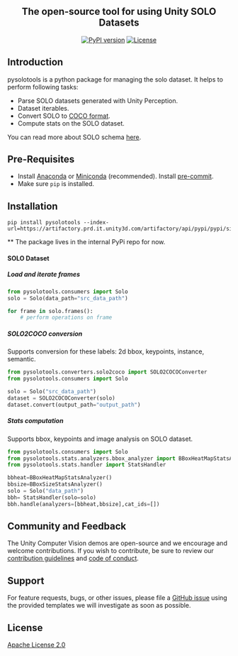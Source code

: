 <div align="center">
<p align="center">


**The open-source tool for using Unity SOLO Datasets**
---

[![PyPI version](https://github.com/pytest-dev/pytest-cov/actions/workflows/test.yml/badge.svg)](https://github.com/Unity-Technologies/pysolotools/actions)
[![License](https://img.shields.io/badge/License-Apache%202.0-blue.svg)](LICENSE)

</p>
</div>

## Introduction

pysolotools is a python package for managing the solo dataset.
It helps to perform following tasks:

- Parse SOLO datasets generated with Unity Perception.
- Dataset iterables.
- Convert SOLO to [COCO format](https://cocodataset.org/#format-data).
- Compute stats on the SOLO dataset.

You can read more about SOLO schema [here](https://github.com/Unity-Technologies/perception/blob/main/com.unity.perception/com.unity.perception/Documentation~/SoloSchema/Solo_Schema.md).

## Pre-Requisites
- Install [Anaconda](https://docs.anaconda.com/anaconda/install/) or [Miniconda](https://docs.conda.io/en/latest/miniconda.html) (recommended). Install [pre-commit](https://pre-commit.com/).
- Make sure `pip` is installed.

## Installation

```shell
pip install pysolotools --index-url=https://artifactory.prd.it.unity3d.com/artifactory/api/pypi/pypi/simple
```

** The package lives in the internal PyPi repo for now.



#### SOLO Dataset


##### Load and iterate frames

```python
from pysolotools.consumers import Solo
solo = Solo(data_path="src_data_path")

for frame in solo.frames():
    # perform operations on frame
```

##### SOLO2COCO conversion
Supports conversion for these labels: 2d bbox, keypoints, instance, semantic.

```python
from pysolotools.converters.solo2coco import SOLO2COCOConverter
from pysolotools.consumers import Solo

solo = Solo("src_data_path")
dataset = SOLO2COCOConverter(solo)
dataset.convert(output_path="output_path")
```
##### Stats computation
Supports bbox, keypoints and image analysis on SOLO dataset.

```python
from pysolotools.consumers import Solo
from pysolotools.stats.analyzers.bbox_analyzer import BBoxHeatMapStatsAnalyzer, BBoxSizeStatsAnalyzer
from pysolotools.stats.handler import StatsHandler

bbheat=BBoxHeatMapStatsAnalyzer()
bbsize=BBoxSizeStatsAnalyzer()
solo = Solo("data_path")
bbh= StatsHandler(solo=solo)
bbh.handle(analyzers=[bbheat,bbsize],cat_ids=[])
```


## Community and Feedback

The Unity Computer Vision demos are open-source and we encourage and welcome contributions.
If you wish to contribute, be sure to review our [contribution guidelines](CONTRIBUTING.md)
and [code of conduct](CODE_OF_CONDUCT.md).

## Support

For feature requests, bugs, or other issues, please file a
[GitHub issue](https://github.com/Unity-Technologies/Unity-Vision-Hub/issues)
using the provided templates we will investigate as soon as possible.


## License
[Apache License 2.0](LICENSE)
